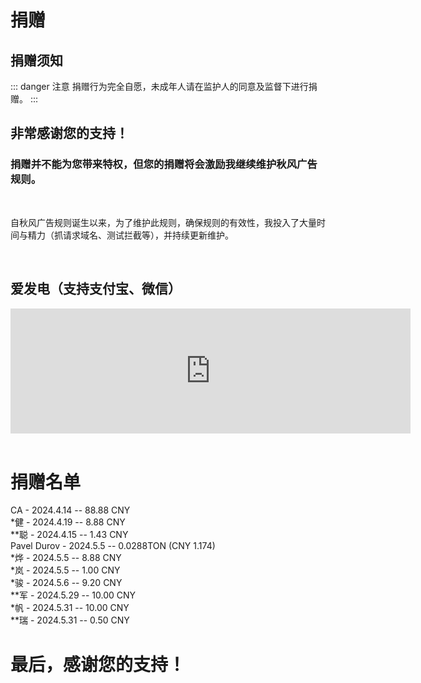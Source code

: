 # 捐赠

## 捐赠须知

::: danger 注意
捐赠行为完全自愿，未成年人请在监护人的同意及监督下进行捐赠。
:::

## 非常感谢您的支持！
### 捐赠并不能为您带来特权，但您的捐赠将会激励我继续维护秋风广告规则。

<br>

自秋风广告规则诞生以来，为了维护此规则，确保规则的有效性，我投入了大量时间与精力（抓请求域名、测试拦截等），并持续更新维护。

<br>

## 爱发电（支持支付宝、微信）

<iframe src="https://afdian.net/leaflet?slug=AdsRule" width="640" scrolling="no" height="200" frameborder="0"></iframe>

<br>
<br>

# 捐赠名单

CA - 2024.4.14 -- 88.88 CNY
<br>
*健 - 2024.4.19 -- 8.88 CNY
<br>
**聪 - 2024.4.15 -- 1.43 CNY
<br>
Pavel Durov - 2024.5.5 -- 0.0288TON (CNY 1.174)
<br>
*烨 - 2024.5.5 -- 8.88 CNY
<br>
*岚 - 2024.5.5 -- 1.00 CNY
<br>
*骏 - 2024.5.6 -- 9.20 CNY
<br>
**军 - 2024.5.29 -- 10.00 CNY
<br>
*帆 - 2024.5.31 -- 10.00 CNY
<br>
**瑞 - 2024.5.31 -- 0.50 CNY

# 最后，感谢您的支持！